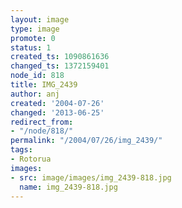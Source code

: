 ```yaml
---
layout: image
type: image
promote: 0
status: 1
created_ts: 1090861636
changed_ts: 1372159401
node_id: 818
title: IMG_2439
author: anj
created: '2004-07-26'
changed: '2013-06-25'
redirect_from:
- "/node/818/"
permalink: "/2004/07/26/img_2439/"
tags:
- Rotorua
images:
- src: image/images/img_2439-818.jpg
  name: img_2439-818.jpg
---
```


